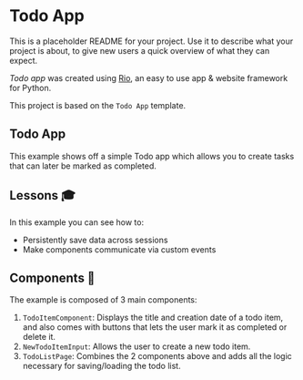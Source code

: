 # Todo App

This is a placeholder README for your project. Use it to describe what your
project is about, to give new users a quick overview of what they can expect.

_Todo app_ was created using [Rio](https://rio.dev/), an easy to
use app & website framework for Python.

This project is based on the `Todo App` template.

## Todo App

This example shows off a simple Todo app which allows you to create tasks that
can later be marked as completed.

## Lessons 🎓

In this example you can see how to:

- Persistently save data across sessions
- Make components communicate via custom events

## Components 🧩

The example is composed of 3 main components:

1. `TodoItemComponent`: Displays the title and creation date of a todo item, and
   also comes with buttons that lets the user mark it as completed or delete it.
2. `NewTodoItemInput`: Allows the user to create a new todo item.
3. `TodoListPage`: Combines the 2 components above and adds all the logic
   necessary for saving/loading the todo list.
